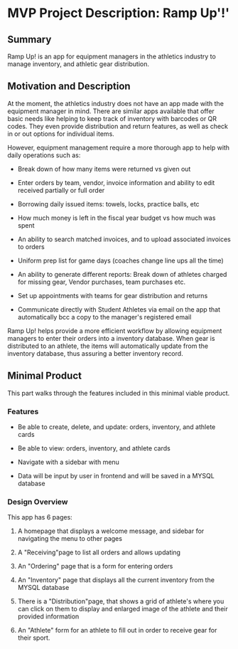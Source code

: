 # MVP Project Description: Ramp Up'!'

## Summary

Ramp Up! is an app for equipment managers in the athletics industry to manage inventory, and athletic gear distribution.

## Motivation and Description

At the moment, the athletics industry  does not have an app made with the equipment manager in mind.  There are similar apps available that offer basic needs like helping to keep  track of inventory with barcodes or QR codes. They even provide distribution and return features, as well as check in or out options for individual items.

However, equipment management require a more thorough app to help with daily operations such as: 

- Break down of how many items were returned vs given out

- Enter orders by team, vendor, invoice information and ability to edit received partially or full order

- Borrowing daily issued items: towels, locks, practice balls, etc

- How much money is left in the fiscal year budget vs how much was spent

- An ability to search matched invoices, and to upload associated invoices to orders

- Uniform prep list for game days (coaches change line ups all the time)

- An ability to generate different reports: Break down of athletes charged for missing gear, Vendor purchases, team purchases etc.

- Set up  appointments with teams for gear distribution and returns

- Communicate directly with Student Athletes via email on the app that automatically bcc a copy to the manager's registered email

Ramp Up! helps provide a more efficient workflow by allowing equipment managers to enter their orders into a inventory database. When gear is distributed to an athlete, the items will automatically update from the inventory database, thus assuring a better inventory record.

## Minimal Product

This part walks through the features included in this minimal viable product.

### Features

- Be able to create, delete, and update: orders, inventory, and athlete cards

- Be able to view: orders, inventory, and athlete cards

- Navigate with a sidebar with menu

- Data will be input by user in frontend and will be saved in a MYSQL database

### Design Overview

This app has 6 pages:

1. A homepage that displays a welcome message, and sidebar for navigating the menu to other pages

2. A "Receiving"page to list all orders and allows updating

3. An "Ordering" page that is a form for entering orders

4. An "Inventory" page that displays all the current inventory from the MYSQL database

5. There is a "Distribution"page, that shows a grid of athlete's where you can click on them to display and enlarged image of the athlete and their provided information

6. An "Athlete" form for an athlete to fill out in order to receive gear for their sport.
